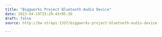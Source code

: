 ```yaml
---
title: "Biggworks Project Bluetooth Audio Device"
date: 2023-04-19T15:29:43+05:30
draft: false
source: http://bw-strapi:1337/biggworks-project-bluetooth-audio-device

---
```


